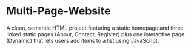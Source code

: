 # Multi-Page-Website
A clean, semantic HTML project featuring a static homepage and three linked static pages (About, Contact, Register) plus one interactive page (Dynamic) that lets users add items to a list using JavaScript.
